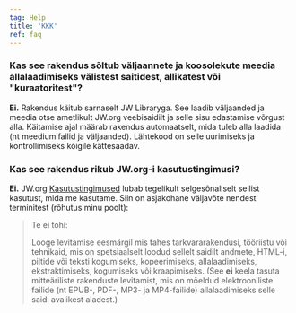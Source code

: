 ```yaml
---
tag: Help
title: 'KKK'
ref: faq
---
```


### Kas see rakendus sõltub väljaannete ja koosolekute meedia allalaadimiseks välistest saitidest, allikatest või "kuraatoritest"?

**Ei.** Rakendus käitub sarnaselt JW Libraryga. See laadib väljaanded ja meedia otse ametlikult JW.org veebisaidilt ja selle sisu edastamise võrgust alla. Käitamise ajal määrab rakendus automaatselt, mida tuleb alla laadida (nt meediumifailid ja väljaanded). Lähtekood on selle uurimiseks ja kontrollimiseks kõigile kättesaadav.

### Kas see rakendus rikub JW.org-i kasutustingimusi?

**Ei.** JW.org [Kasutustingimused](https://www.jw.org/finder?docid=1011511&prefer=content) lubab tegelikult selgesõnaliselt sellist kasutust, mida me kasutame. Siin on asjakohane väljavõte nendest terminitest (rõhutus minu poolt):

> Te ei tohi:
>
> Looge levitamise eesmärgil mis tahes tarkvararakendusi, tööriistu või tehnikaid, mis on spetsiaalselt loodud sellelt saidilt andmete, HTML-i, piltide või teksti kogumiseks, kopeerimiseks, allalaadimiseks, ekstraktimiseks, kogumiseks või kraapimiseks. (See **ei** keela tasuta mitteäriliste rakenduste levitamist, mis on mõeldud elektrooniliste failide (nt EPUB-, PDF-, MP3- ja MP4-failide) allalaadimiseks selle saidi avalikest aladest.)

